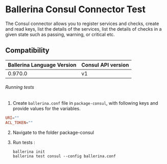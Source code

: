 # Ballerina Consul Connector Test

The Consul connector allows you to register services and checks, create and read keys, list the details
 of the services, list the details of checks in a given state such as passing, warning, or critical etc.

## Compatibility
| Ballerina Language Version | Consul API version  |
| -------------------------- | ------------------- |
|  0.970.0              | v1                  |


###### Running tests

1. Create `ballerina.conf` file in `package-consul`, with following keys and provide values for the variables.

```.conf
URI=""
ACL_TOKEN=""
```

2. Navigate to the folder package-consul

3. Run tests :

    ```
    ballerina init
    ballerina test consul --config ballerina.conf
   ```